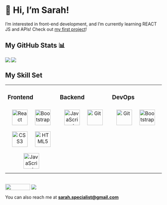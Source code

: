 # 👋 Hi, I’m Sarah!

I’m interested in front-end development, and I’m currently learning REACT JS and APIs! Check out [my first project](https://github.com/Sarah-Specialist/PFcalculator)!

## My GitHub Stats 📊
<a href="https://github.com/Sarah-Specialist/github-readme-stats">
  <img align="left" src="https://github-readme-stats.vercel.app/api?username=Sarah-Specialist&count_private=true&show_icons=true&theme=radical" />
</a>
<a href="https://github.com/Sarah-Specialist/convoychat">
  <img align="center" src="https://github-readme-stats.vercel.app/api/top-langs/?username=Sarah-Specialist" />
</a>


## My Skill Set  
<table><tr><td valign="top" width="33%">



### Frontend

<div align="center">  
<img style="margin: 10px" src="https://profilinator.rishav.dev/skills-assets/react-original-wordmark.svg" alt="React" height="50" />  
<img style="margin: 10px" src="https://profilinator.rishav.dev/skills-assets/bootstrap-plain.svg" alt="Bootstrap" height="50" />  
<img style="margin: 10px" src="https://profilinator.rishav.dev/skills-assets/css3-original-wordmark.svg" alt="CSS3" height="50" />  
<img style="margin: 10px" src="https://profilinator.rishav.dev/skills-assets/html5-original-wordmark.svg" alt="HTML5" height="50" />  
<img style="margin: 10px" src="https://profilinator.rishav.dev/skills-assets/javascript-original.svg" alt="JavaScript" height="50" />  
</div>

</td><td valign="top" width="33%">



### Backend  
  
<div align="center">  
<img style="margin: 10px" src="https://profilinator.rishav.dev/skills-assets/javascript-original.svg" alt="JavaScript" height="50" />  
<img style="margin: 10px" src="https://profilinator.rishav.dev/skills-assets/git-scm-icon.svg" alt="Git" height="50" />  
</div>

</td><td valign="top" width="33%">



### DevOps
  
<div align="center">  
<img style="margin: 10px" src="https://profilinator.rishav.dev/skills-assets/git-scm-icon.svg" alt="Git" height="50" />   
<img style="margin: 10px" src="https://profilinator.rishav.dev/skills-assets/bootstrap-plain.svg" alt="Bootstrap" height="50" />  
</div>

</td></tr></table>  

<br/>  

<div align="left">
  <a href="https://www.linkedin.com/in/sarah-khoo-jing-yi/" target="_blank" ><img src="https://www.seekpng.com/png/detail/371-3715298_advertise-on-linkedin-linkedin-logo-no-background.png" align="center" height="20" width="80" /></a>  
  <a href="https://paypal.me/sarah4sante@gmail.com" target="_blank" ><img src="https://img.shields.io/badge/Donate-PayPal-blue.svg?style=flat-square" align="center"/></a>
</div>  


You can also reach me at **sarah.specialist@gmail.com**

